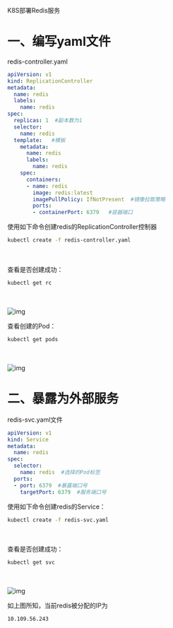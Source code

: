 K8S部署Redis服务



# 一、编写yaml文件

redis-controller.yaml

```yaml
apiVersion: v1
kind: ReplicationController
metadata:
  name: redis
  labels:
    name: redis
spec:
  replicas: 1  #副本数为1
  selector:
    name: redis
  template:   #模板
    metadata:
      name: redis
      labels:
        name: redis
    spec:
      containers:
      - name: redis
        image: redis:latest
        imagePullPolicy: IfNotPresent  #镜像拉取策略
        ports:
        - containerPort: 6379   #容器端口
```

使用如下命令创建redis的ReplicationController控制器

```bash
kubectl create -f redis-controller.yaml
```

　　

查看是否创建成功：

```bash
kubectl get rc
```

　　

![img](https://p3-tt-ipv6.byteimg.com/img/pgc-image/54d2b105c43540438e8d682400dee744~tplv-tt-shrink:640:0.image)

 

查看创建的Pod：

```bash
kubectl get pods
```

　　

![img](https://p9-tt-ipv6.byteimg.com/img/pgc-image/5de372fe7285491397cbf2d821159f1e~tplv-tt-shrink:640:0.image)



# 二、暴露为外部服务

redis-svc.yaml文件

```yaml
apiVersion: v1
kind: Service
metadata:
  name: redis
spec:
  selector:
    name: redis  #选择的Pod标签
  ports:
  - port: 6379  #暴露端口号
    targetPort: 6379  #服务端口号
```

使用如下命令创建redis的Service：

```bash
kubectl create -f redis-svc.yaml
```

　　

查看是否创建成功：

```bash
kubectl get svc
```

　　

![img](https://p9-tt-ipv6.byteimg.com/img/pgc-image/a10d82bba76a4c0bac697389de6b090e~tplv-tt-shrink:640:0.image)

 

如上图所知，当前redis被分配的IP为

```
10.109.56.243
```



